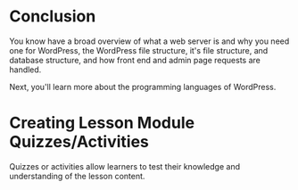 # Conclusion

You know have a broad overview of what a web server is and why you need one for WordPress, the WordPress file structure, it's file structure, and database structure, and how front end and admin page requests are handled.

Next, you'll learn more about the programming languages of WordPress.

# Creating Lesson Module Quizzes/Activities

Quizzes or activities allow learners to test their knowledge and understanding of the lesson content.